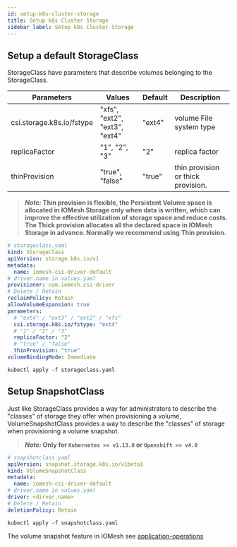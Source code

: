 ```yaml
---
id: setup-k8s-cluster-storage
title: Setup k8s Cluster Storage
sidebar_label: Setup k8s Cluster Storage
---
```


## Setup a default StorageClass

StorageClass have parameters that describe volumes belonging to the StorageClass.

| Parameters                | Values                        | Default | Description                        |
| ------------------------- | ----------------------------- | ------- | ---------------------------------- |
| csi.storage.k8s.io/fstype | "xfs", "ext2", "ext3", "ext4" | "ext4"  | volume File system type            |
| replicaFactor             | "1", "2", "3"                 | "2"     | replica factor                     |
| thinProvision             | "true", "false"               | "true"  | thin provision or thick provision. |

> **_Note:_ Thin provision is flexible, the Persistent Volume space is allocated in IOMesh Storage only when data is written, which can improve the effective utilization of storage space and reduce costs. The Thick provision allocates all the declared space in IOMesh Storage in advance. Normally we recommend using Thin provision.**

```yaml
# storageclass.yaml
kind: StorageClass
apiVersion: storage.k8s.io/v1
metadata:
  name: iomesh-csi-driver-default
# driver.name in values.yaml
provisioner: com.iomesh.csi-driver
# Delete / Retain
reclaimPolicy: Retain
allowVolumeExpansion: true
parameters:
  # "ext4" / "ext3" / "ext2" / "xfs"
  csi.storage.k8s.io/fstype: "ext4"
  # "1" / "2" / "3"
  replicaFactor: "2"
  # "true" / "false"
  thinProvision: "true"
volumeBindingMode: Immediate
```

```shell
kubectl apply -f storageclass.yaml
```

## Setup SnapshotClass

Just like StorageClass provides a way for administrators to describe the "classes" of storage they offer when provisioning a volume, VolumeSnapshotClass provides a way to describe the "classes" of storage when provisioning a volume snapshot.

> **_Note:_ Only for `Kubernetes >= v1.13.0` or `Openshift >= v4.0`**

```yaml
# snapshotclass.yaml
apiVersion: snapshot.storage.k8s.io/v1beta1
kind: VolumeSnapshotClass
metadata:
  name: iomesh-csi-driver-default
# driver.name in values.yaml
driver: <dirver.name>
# Delete / Retain
deletionPolicy: Retain
```

```shell
kubectl apply -f snapshotclass.yaml
```

The volume snapshot feature in IOMesh see [application-operations](http://iomesh.com/docs/storage-usage/application-operations)